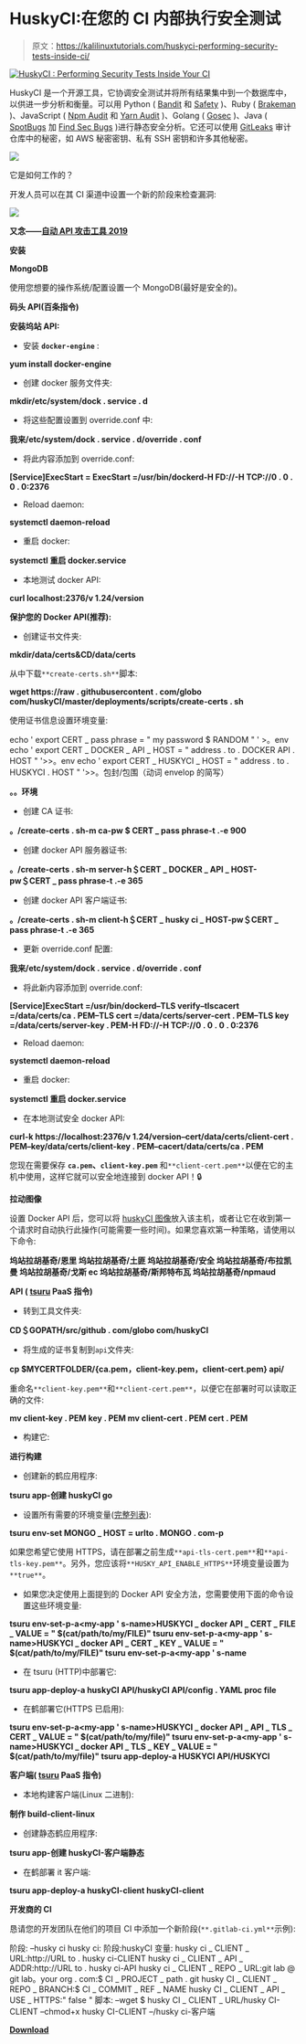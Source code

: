 # HuskyCI:在您的 CI 内部执行安全测试

> 原文：<https://kalilinuxtutorials.com/huskyci-performing-security-tests-inside-ci/>

[![HuskyCI : Performing Security Tests Inside Your CI](img//a56a5d99125ffaec057de7679b9e6a30.png "HuskyCI : Performing Security Tests Inside Your CI")](https://1.bp.blogspot.com/-vvBuKQhn96Y/XgSTxqoJAJI/AAAAAAAAEHw/NQUJVNU1--8mRnslZUmn17Ad4sp4CUXQwCLcBGAsYHQ/s1600/H.png)

HuskyCI 是一个开源工具，它协调安全测试并将所有结果集中到一个数据库中，以供进一步分析和衡量。可以用 Python ( [Bandit](https://github.com/PyCQA/bandit) 和 [Safety](https://github.com/pyupio/safety) )、Ruby ( [Brakeman](https://github.com/presidentbeef/brakeman) )、JavaScript ( [Npm Audit](https://docs.npmjs.com/cli/audit) 和 [Yarn Audit](https://yarnpkg.com/lang/en/docs/cli/audit/) )、Golang ( [Gosec](https://github.com/securego/gosec) )、Java ( [SpotBugs](https://spotbugs.github.io) 加 [Find Sec Bugs](https://find-sec-bugs.github.io) )进行静态安全分析。它还可以使用 [GitLeaks](https://github.com/zricethezav/gitleaks) 审计仓库中的秘密，如 AWS 秘密密钥、私有 SSH 密钥和许多其他秘密。

![](img//2413a6907ed6e23a06485d2b3b0ea197.png)

它是如何工作的？

开发人员可以在其 CI 渠道中设置一个新的阶段来检查漏洞:

![](img//05b680fab91c47b5b75e95e2042667e9.png)

**又念——[自动 API 攻击工具 2019](https://kalilinuxtutorials.com/automatic-api-attack-tool/)**

**安装**

**MongoDB**

使用您想要的操作系统/配置设置一个 MongoDB(最好是安全的)。

**码头 API(百条指令)**

**安装坞站 API:**

*   安装 **`docker-engine`** :

**yum install docker-engine**

*   创建 docker 服务文件夹:

**mkdir/etc/system/dock . service . d**

*   将这些配置设置到 override.conf 中:

**我来/etc/system/dock . service . d/override . conf**

*   将此内容添加到 override.conf:

**[Service]ExecStart = ExecStart =/usr/bin/dockerd-H FD://-H TCP://0 . 0 . 0 . 0:2376**

*   Reload daemon:

**systemctl daemon-reload**

*   重启 docker:

**systemctl 重启 docker.service**

*   本地测试 docker API:

**curl localhost:2376/v 1.24/version**

**保护您的 Docker API(推荐):**

*   创建证书文件夹:

**mkdir/data/certs&CD/data/certs**

从中下载`**create-certs.sh**`脚本:

**wget https://raw . githubusercontent . com/globo com/huskyCI/master/deployments/scripts/create-certs . sh**

使用证书信息设置环境变量:

echo ' export CERT _ pass phrase = " my password $ RANDOM " ' >。env
echo ' export CERT _ DOCKER _ API _ HOST = " address . to . DOCKER API . HOST " '>>。env
echo ' export CERT _ HUSKYCI _ HOST = " address . to . HUSKYCI . HOST " '>>。包封/包围（动词 envelop 的简写）

**。。环境**

*   创建 CA 证书:

**。/create-certs . sh-m ca-pw $ CERT _ pass phrase-t .-e 900**

*   创建 docker API 服务器证书:

**。/create-certs . sh-m server-h＄CERT _ DOCKER _ API _ HOST-pw＄CERT _ pass phrase-t .-e 365**

*   创建 docker API 客户端证书:

**。/create-certs . sh-m client-h＄CERT _ husky ci _ HOST-pw＄CERT _ pass phrase-t .-e 365**

*   更新 override.conf 配置:

**我来/etc/system/dock . service . d/override . conf**

*   将此新内容添加到 override.conf:

**[Service]ExecStart =/usr/bin/dockerd–TLS verify–tlscacert =/data/certs/ca . PEM–TLS cert =/data/certs/server-cert . PEM–TLS key =/data/certs/server-key . PEM-H FD://-H TCP://0 . 0 . 0 . 0:2376**

*   Reload daemon:

**systemctl daemon-reload**

*   重启 docker:

**systemctl 重启 docker.service**

*   在本地测试安全 docker API:

**curl-k https://localhost:2376/v 1.24/version–cert/data/certs/client-cert . PEM–key/data/certs/client-key . PEM–cacert/data/certs/ca . PEM**

您现在需要保存 **`ca.pem`、`client-key.pem`** 和`**client-cert.pem**`以便在它的主机中使用，这样它就可以安全地连接到 docker API！🔒

**拉动图像**

设置 Docker API 后，您可以将 [huskyCI 图像](https://hub.docker.com/u/huskyci)放入该主机，或者让它在收到第一个请求时自动执行此操作(可能需要一些时间)。如果您喜欢第一种策略，请使用以下命令:

**坞站拉胡基奇/恩里
坞站拉胡基奇/土匪
坞站拉胡基奇/安全
坞站拉胡基奇/布拉凯曼
坞站拉胡基奇/戈斯 ec
坞站拉胡基奇/斯邦特布瓦
坞站拉胡基奇/npmaud**

**API ( [tsuru](https://github.com/tsuru/tsuru) PaaS 指令)**

*   转到工具文件夹:

**CD＄GOPATH/src/github . com/globo com/huskyCI**

*   将生成的证书复制到`api`文件夹:

**cp $MYCERTFOLDER/{ca.pem，client-key.pem，client-cert.pem} api/**

重命名`**client-key.pem**`和`**client-cert.pem**`，以便它在部署时可以读取正确的文件:

**mv client-key . PEM key . PEM
mv client-cert . PEM cert . PEM**

*   构建它:

**进行构建**

*   创建新的鹤应用程序:

**tsuru app-创建 huskyCI go**

*   设置所有需要的环境变量([完整列表](https://github.com/globocom/huskyci/wiki/API-Environment-Variables)):

**tsuru env-set MONGO _ HOST = urlto . MONGO . com-p**

如果您希望它使用 HTTPS，请在部署之前生成`**api-tls-cert.pem**`和`**api-tls-key.pem**`。另外，您应该将`**HUSKY_API_ENABLE_HTTPS**`环境变量设置为`**true**`。

*   如果您决定使用上面提到的 Docker API 安全方法，您需要使用下面的命令设置这些环境变量:

**tsuru env-set-p-a<my-app ' s-name>HUSKYCI _ docker API _ CERT _ FILE _ VALUE = " $(cat/path/to/my/FILE)"
tsuru env-set-p-a<my-app ' s-name>HUSKYCI _ docker API _ CERT _ KEY _ VALUE = " $(cat/path/to/my/FILE)"
tsuru env-set-p-a<my-app ' s-name**

*   在 tsuru (HTTP)中部署它:

**tsuru app-deploy-a huskyCI API/huskyCI API/config . YAML proc file**

*   在鹤部署它(HTTPS 已启用):

**tsuru env-set-p-a<my-app ' s-name>HUSKYCI _ docker API _ API _ TLS _ CERT _ VALUE = " $(cat/path/to/my/file)"
tsuru env-set-p-a<my-app ' s-name>HUSKYCI _ docker API _ TLS _ KEY _ VALUE = " $(cat/path/to/my/file)"
tsuru app-deploy-a HUSKYCI API/HUSKYCI**

**客户端( [tsuru](https://github.com/tsuru/tsuru) PaaS 指令)**

*   本地构建客户端(Linux 二进制):

**制作 build-client-linux**

*   创建静态鹤应用程序:

**tsuru app-创建 huskyCI-客户端静态**

*   在鹤部署 it 客户端:

**tsuru app-deploy-a huskyCI-client huskyCI-client**

**开发商的 CI**

恳请您的开发团队在他们的项目 CI 中添加一个新阶段(`**.gitlab-ci.yml**`示例):

阶段:
–husky ci
husky ci:
阶段:huskyCI
变量:
husky ci _ CLIENT _ URL:http://URL to . husky ci-CLIENT
husky ci _ CLIENT _ API _ ADDR:http://URL to . husky ci-API
husky ci _ CLIENT _ REPO _ URL:git lab @ git lab。your org . com:$ CI _ PROJECT _ path . git
husky CI _ CLIENT _ REPO _ BRANCH:$ CI _ COMMIT _ REF _ NAME
husky CI _ CLIENT _ API _ USE _ HTTPS:" false "
脚本:
–wget $ husky CI _ CLIENT _ URL/husky CI-CLIENT
–chmod+x husky CI-CLIENT
–/husky ci-客户端

[**Download**](https://github.com/globocom/huskyCI)